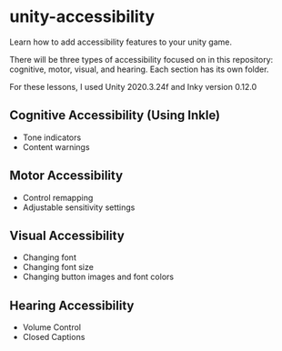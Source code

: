 # unity-accessibility
Learn how to add accessibility features to your unity game.

There will be three types of accessibility focused on in this repository: cognitive, motor, visual, and hearing. Each section has its own folder.

For these lessons, I used Unity 2020.3.24f and Inky version 0.12.0

<h2>Cognitive Accessibility (Using Inkle)</h2>
<ul>
  <li>Tone indicators</li>
  <li>Content warnings</li>
</ul>

<h2>Motor Accessibility</h2>
<ul>
  <li>Control remapping</li>
  <li>Adjustable sensitivity settings</li>
</ul>

<h2>Visual Accessibility</h2>
<ul>
  <li>Changing font</li>
  <li>Changing font size</li>
  <li>Changing button images and font colors</li>
</ul>

<h2>Hearing Accessibility</h2>
<ul>
  <li>Volume Control</li>
  <li>Closed Captions</li>
</ul>
